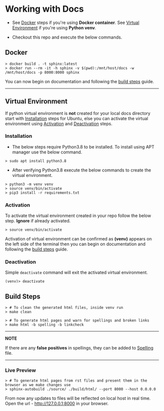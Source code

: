 # Working with Docs

- See [Docker](#docker) steps if you're using **Docker container**. See [Virtual Environment](#virtual-environment) if you're using **Python venv**.

- Checkout this repo and execute the below commands.

## Docker

```console
> docker build . -t sphinx:latest
> docker run --rm -it -h sphinx -v $(pwd):/mnt/host/docs -w /mnt/host/docs -p 8000:8000 sphinx
```

You can now begin on documentation and following the [build steps](#build-steps) guide.

---

## Virtual Environment

If python virtual environment is **not** created for your local docs directory start with [Installation](#installation) steps for Ubuntu, else you can activate the virtual environment using [Activation](#activation) and [Deactivation](#deactivation) steps.

### Installation

- The below steps require Python3.8 to be installed. To install using APT manager use the below command.

```console
> sudo apt install python3.8
```

- After verifying Python3.8 execute the below commands to create the virtual environment.

```console
> python3 -m venv venv
> source venv/bin/activate
> pip3 install -r requirements.txt
```

### Activation

To activate the virtual environment created in your repo follow the below step. **Ignore** if already activated.

```console
> source venv/bin/activate
```

Activation of virtual environment can be confirmed as **(venv)** appears on the left side of the terminal then you can begin on documentation and following the [build steps](#build-steps) guide.

### Deactivation

Simple `deactivate` command will exit the activated virtual environment.

```console
(venv)> deactivate
```

## Build Steps
```console
> # To clean the generated html files, inside venv run
> make clean

> # To generate html pages and warn for spellings and broken links
> make html -b spelling -b linkcheck
```

---
**NOTE**

If there are any **false positives** in spellings, they can be added to [Spelling](./source/spelling_wordlist.txt) file.

---

### Live Preview

```console
> # To generate html pages from rst files and present them in the browser as we make changes use
> sphinx-autobuild ./source/ ./build/html/ --port 8000 --host 0.0.0.0
```

From now any updates to files will be reflected on local host in real time. Open the url - http://127.0.0.1:8000 in your browser.
